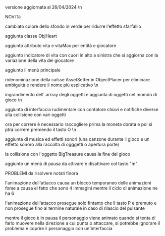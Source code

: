 versione aggiornata al 26/04/2024 \n

NOVITà

cambiato colore dello sfondo in verde per ridurre l'effetto sfarfallio

aggiunta classe ObjHeart

aggiunto attributo vita e vitaMax per entità e giocatore

aggiunto indicatore di vita con cuori in alto a sinistra che si aggiorna con la variazione della vita del giocatore

aggiunto il menù principale

ridenominazione della calsse AssetSetter in ObjectPlacer per eliminare ambiguità e rendere il nome più esplicativo \n

ingrandimento dell' arrray degli oggetti e aggiunta di oggetti nel momdo di gioco \n

aggiunta di interfaccia rudimentale con contatore chiavi e notifiche diverse alla collisione con vari oggetti

ora per correre è necessario raccogliere prima la moneta dorata e poi si ptrà correre premendo il tasto O \n

aggiunta di musica ed effetti sonori (una canzone durante il gioco e un effetto sonoro alla raccolta di ogggetti o apertura porte)

la collisione con l'oggetto BigTreasure causa la fine del gioco

aggiunto un menù di pausa da attivare e disattivare col tasto "m"

PROBLEMI da risolvere notati finora

l'animazione dell'attacco causa un blocco temporaneo delle animazioni forse a causa el fatto che sono 4 immagini mentre il ciclo di animazione ne ha 6

l'animazione dell'attacco prosegue solo fintanto che il tasto P è premuto e non prosegue fino al termine naturale in caso di rilascio del pulsante

mentre il gioco è in pausa il personaggio viene animato quando si tenta di farlo muovere nella direzione a cui punta o attaccare, si potrebbe ignorare il problema e coprire il personaggio con un'interfaccia
